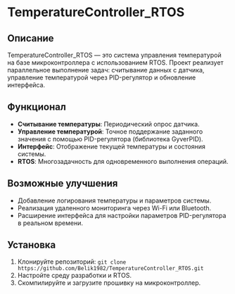 # TemperatureController_RTOS

## Описание
TemperatureController_RTOS — это система управления температурой на базе микроконтроллера с использованием RTOS. Проект реализует параллельное выполнение задач: считывание данных с датчика, управление температурой через PID-регулятор и обновление интерфейса.

## Функционал
- **Считывание температуры**: Периодический опрос датчика.
- **Управление температурой**: Точное поддержание заданного значения с помощью PID-регулятора (библиотека GyverPID).
- **Интерфейс**: Отображение текущей температуры и состояния системы.
- **RTOS**: Многозадачность для одновременного выполнения операций.

## Возможные улучшения
- Добавление логирования температуры и параметров системы.
- Реализация удаленного мониторинга через Wi-Fi или Bluetooth.
- Расширение интерфейса для настройки параметров PID-регулятора в реальном времени.

## Установка
1. Клонируйте репозиторий: `git clone https://github.com/Belik1982/TemperatureController_RTOS.git`
2. Настройте среду разработки и RTOS.
3. Скомпилируйте и загрузите прошивку на микроконтроллер.
